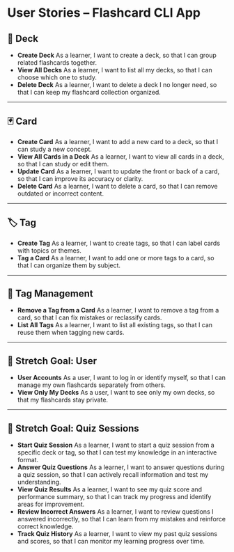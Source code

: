 # User Stories – Flashcard CLI App

## 📘 Deck

- **Create Deck**
  As a learner, I want to create a deck, so that I can group related flashcards together.
- **View All Decks**
  As a learner, I want to list all my decks, so that I can choose which one to study.
- **Delete Deck**
  As a learner, I want to delete a deck I no longer need, so that I can keep my flashcard collection organized.

---

## 🃏 Card

- **Create Card**
  As a learner, I want to add a new card to a deck, so that I can study a new concept.
- **View All Cards in a Deck**
  As a learner, I want to view all cards in a deck, so that I can study or edit them.
- **Update Card**
  As a learner, I want to update the front or back of a card, so that I can improve its accuracy or clarity.
- **Delete Card**
  As a learner, I want to delete a card, so that I can remove outdated or incorrect content.

---

## 🏷️ Tag

- **Create Tag**
  As a learner, I want to create tags, so that I can label cards with topics or themes.
- **Tag a Card**
  As a learner, I want to add one or more tags to a card, so that I can organize them by subject.

---

## 🔄 Tag Management

- **Remove a Tag from a Card**
  As a learner, I want to remove a tag from a card, so that I can fix mistakes or reclassify cards.
- **List All Tags**
  As a learner, I want to list all existing tags, so that I can reuse them when tagging new cards.

---

## 🧑 Stretch Goal: User

- **User Accounts**
  As a user, I want to log in or identify myself, so that I can manage my own flashcards separately from others.
- **View Only My Decks**
  As a user, I want to see only my own decks, so that my flashcards stay private.

---

## 🎯 Stretch Goal: Quiz Sessions

- **Start Quiz Session**
  As a learner, I want to start a quiz session from a specific deck or tag, so that I can test my knowledge in an interactive format.
- **Answer Quiz Questions**
  As a learner, I want to answer questions during a quiz session, so that I can actively recall information and test my understanding.
- **View Quiz Results**
  As a learner, I want to see my quiz score and performance summary, so that I can track my progress and identify areas for improvement.
- **Review Incorrect Answers**
  As a learner, I want to review questions I answered incorrectly, so that I can learn from my mistakes and reinforce correct knowledge.
- **Track Quiz History**
  As a learner, I want to view my past quiz sessions and scores, so that I can monitor my learning progress over time.
